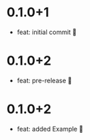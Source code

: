 # 0.1.0+1

- feat: initial commit 🎉

# 0.1.0+2

- feat: pre-release 🎉

# 0.1.0+2

- feat: added Example 🎉